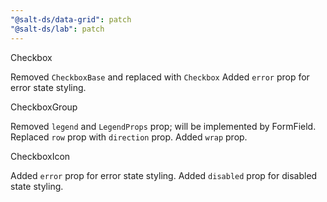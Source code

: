 ```yaml
---
"@salt-ds/data-grid": patch
"@salt-ds/lab": patch
---
```


Checkbox

Removed `CheckboxBase` and replaced with `Checkbox`
Added `error` prop for error state styling.

CheckboxGroup

Removed `legend` and `LegendProps` prop; will be implemented by FormField.
Replaced `row` prop with `direction` prop.
Added `wrap` prop.

CheckboxIcon

Added `error` prop for error state styling.
Added `disabled` prop for disabled state styling.
